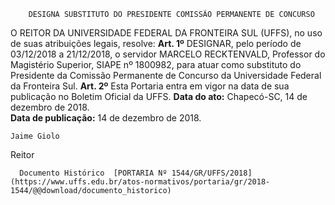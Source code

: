         DESIGNA SUBSTITUTO DO PRESIDENTE COMISSÃO PERMANENTE DE CONCURSO  

 O REITOR DA UNIVERSIDADE FEDERAL DA FRONTEIRA SUL (UFFS), no uso de suas atribuições legais, resolve:   **Art. 1º**  DESIGNAR, pelo período de 03/12/2018 a 21/12/2018, o servidor MARCELO RECKTENVALD, Professor do Magistério Superior, SIAPE nº 1800982, para atuar como substituto do Presidente da Comissão Permanente de Concurso da Universidade Federal da Fronteira Sul.   **Art. 2º**  Esta Portaria entra em vigor na data de sua publicação no Boletim Oficial da UFFS.      **Data do ato:** Chapecó-SC, 14 de dezembro de 2018.   
 **Data de publicação:**  14 de dezembro de 2018. 

    Jaime Giolo   
 Reitor 

      Documento Histórico  [PORTARIA Nº 1544/GR/UFFS/2018](https://www.uffs.edu.br/atos-normativos/portaria/gr/2018-1544/@@download/documento_historico)     
      
